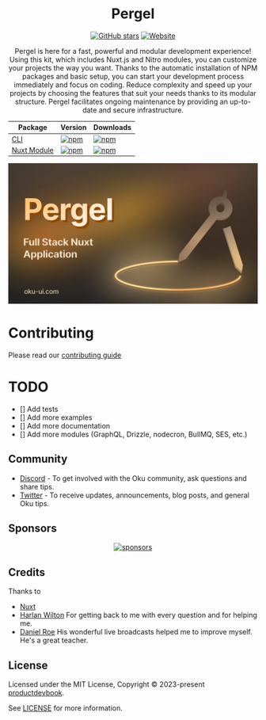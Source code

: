 <h1 align='center'>Pergel</h1>

<p align="center">
<a href="https://github.com/oku-ui/pergel" target="__blank"><img alt="GitHub stars" src="https://img.shields.io/github/stars/oku-ui/pergel?flat&colorA=002438&colorB=28CF8D"></a>
<span> <a href="https://oku-ui.com/pergel"><img src="https://img.shields.io/badge/Open%20Documentation-18181B" alt="Website"></a> </span>
</p>
<p align="center">
Pergel is here for a fast, powerful and modular development experience! Using this kit, which includes Nuxt.js and Nitro modules, you can customize your projects the way you want. Thanks to the automatic installation of NPM packages and basic setup, you can start your development process immediately and focus on coding. Reduce complexity and speed up your projects by choosing the features that suit your needs thanks to its modular structure. Pergel facilitates ongoing maintenance by providing an up-to-date and secure infrastructure.
</p>

<p align="center">

| Package | Version | Downloads |
|---------|---------|-----------|
| [CLI](https://www.npmjs.com/package/pergel) | [![npm](https://img.shields.io/npm/v/pergel?style=flat&colorA=002438&colorB=28CF8D)](https://www.npmjs.com/package/pergel) | [![npm](https://img.shields.io/npm/dm/pergel?flat&colorA=002438&colorB=28CF8D)](https://www.npmjs.com/package/pergel) |
| [Nuxt Module](https://www.npmjs.com/package/@pergel/nuxt) | [![npm](https://img.shields.io/npm/v/@pergel/nuxt?style=flat&colorA=002438&colorB=28CF8D)](https://www.npmjs.com/package/@pergel/nuxt) | [![npm](https://img.shields.io/npm/dm/@pergel/nuxt?flat&colorA=002438&colorB=28CF8D)](https://www.npmjs.com/package/@pergel/nuxt) |

</p>



![Pergel Cover](./.github/assets/pergel-cover.jpg)

# Contributing

Please read our [contributing guide](https://github.com/oku-ui/pergel/blob/master/CONTRIBUTING.md)

# TODO

- [] Add tests
- [] Add more examples
- [] Add more documentation
- [] Add more modules (GraphQL, Drizzle, nodecron, BullMQ, SES, etc.)


## Community

- [Discord](https://chat.productdevbook.com) - To get involved with the Oku community, ask questions and share tips.
- [Twitter](https://twitter.com/oku_ui) - To receive updates, announcements, blog posts, and general Oku tips.

## Sponsors

<p align="center">
  <a href="https://cdn.jsdelivr.net/gh/productdevbook/static/sponsors.svg">
    <img alt="sponsors" src='https://cdn.jsdelivr.net/gh/productdevbook/static/sponsors.svg'/>
  </a>
</p>

## Credits

Thanks to

- [Nuxt](https://nuxtjs.org/)
- [Harlan Wilton](https://github.com/harlan-zw) For getting back to me with every question and for helping me.
- [Daniel Roe](https://github.com/danielroe) His wonderful live broadcasts helped me to improve myself. He's a great teacher.

## License

Licensed under the MIT License, Copyright © 2023-present [productdevbook](https://twitter.com/productdevbook).

See [LICENSE](./LICENSE) for more information.